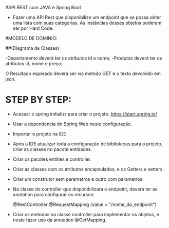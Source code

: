 #API REST com JAVA  e Spring Boot

- Fazer uma API Rest que disponibilize um endpoint que se possa obter uma lista com suas categorias. As instâncias desses objetos poderam 
ser por Hard Code.

#MODELO DE DOMINIO: 

##(Diagrama de Classes)

-Departamento deverá ter os atributos id e nome;
-Produtos deverá ter os atributos id, nome e preço;

O Resultado esperado deverá ser via metodo GET e o texto devolvido em json.


# STEP BY STEP:

- Acessar o spring initializr para criar o projeto. https://start.spring.io/

- Usar a dependencia do Spring Web neste configuração.

- Importar o projeto na IDE

- Após a IDE atualizar toda a configuração de bibliotecas para o projeto, criar as classes no pacote entidades.

- Criar os pacotes entities e controller.

- Criar as classes com os atributos encapsulados, e os Getters e setters.

- Criar um construtor sem parametros e outro com parametros.

- Na classe do controller que disponibilizara o endpoint, deverá ter as anotation para configurar os recursos: 

	@RestController
	@RequestMapping (value = "/nome_do_endpoint")

- Criar os metodos na classe controller para implementar os objetos, e neste fazer uso da anotation @GetMapping.











